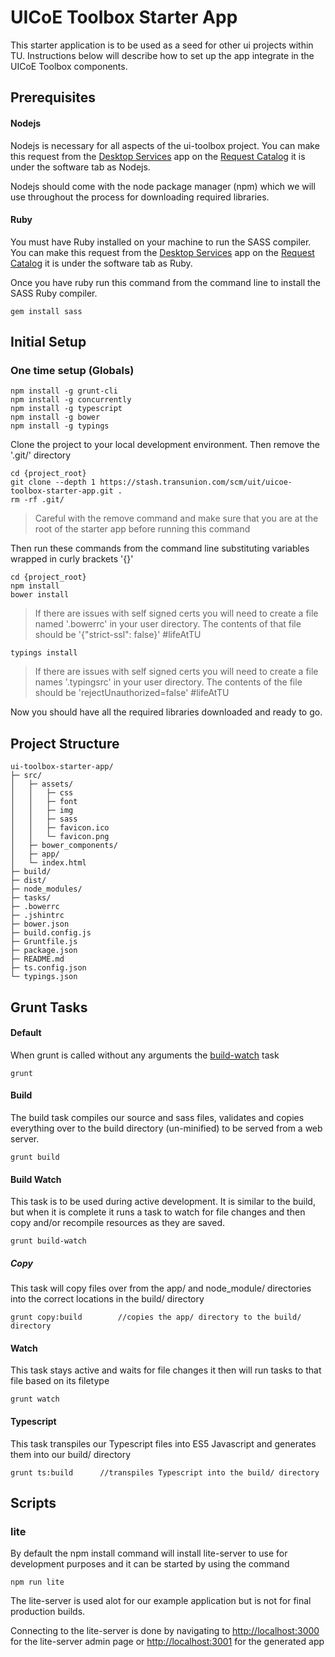 # UICoE Toolbox Starter App
This starter application is to be used as a seed for other ui projects within TU. Instructions below will describe how to set up the app integrate in the UICoE Toolbox components.

## Prerequisites
#### Nodejs
Nodejs is necessary for all aspects of the ui-toolbox project.  You can make this request from the [Desktop Services](https://rc.transunion.com/DesktopService/desktopServiceRequest.do) app on the [Request Catalog](htps://rc.transunion.com) it is under the software tab as Nodejs.

Nodejs should come with the node package manager (npm) which we will use throughout the process for downloading required libraries.

#### Ruby
You must have Ruby installed on your machine to run the SASS compiler.  You can make this request from the [Desktop Services](https://rc.transunion.com/DesktopService/desktopServiceRequest.do) app on the [Request Catalog](htps://rc.transunion.com) it is under the software tab as Ruby.

Once you have ruby run this command from the command line to install the SASS Ruby compiler.

	gem install sass

## Initial Setup
### One time setup (Globals)
		
	npm install -g grunt-cli
	npm install -g concurrently
	npm install -g typescript
	npm install -g bower
	npm install -g typings
		
Clone the project to your local development environment. Then remove the '.git/' directory 

	cd {project_root}
	git clone --depth 1 https://stash.transunion.com/scm/uit/uicoe-toolbox-starter-app.git .
	rm -rf .git/

> Careful with the remove command and make sure that you are at the root of the starter app before running this command

Then run these commands from the command line substituting variables wrapped in curly brackets '{}'

	cd {project_root}
	npm install
	bower install
> If there are issues with self signed certs you will need to create a file named '.bowerrc' in your user directory.
> The contents of that file should be
> '{"strict-ssl": false}' 
> \#lifeAtTU

	typings install
> If there are issues with self signed certs you will need to create a file names '.typingsrc' in your user directory.
> The contents of the file should be
> 'rejectUnauthorized=false'
> \#lifeAtTU

Now you should have all the required libraries downloaded and ready to go.

## Project Structure

	ui-toolbox-starter-app/
	├─ src/
	│	├─ assets/
	│	│	├─ css
	│	│	├─ font
	│	│	├─ img
	│	│	├─ sass
	│	│	├─ favicon.ico
	│	│	└─ favicon.png
	│	├─ bower_components/
	│	├─ app/
	│	└─ index.html
	├─ build/
	├─ dist/
	├─ node_modules/
	├─ tasks/
	├─ .bowerrc
	├─ .jshintrc
	├─ bower.json
	├─ build.config.js
	├─ Gruntfile.js
	├─ package.json
	├─ README.md
	├─ ts.config.json
	└─ typings.json

## Grunt Tasks
#### Default
When grunt is called without any arguments the [build-watch](#user-content-build-watch) task 

	grunt

#### Build
The build task compiles our source and sass files, validates and copies everything over to the build directory (un-minified) to be served from a web server.

	grunt build

#### Build Watch
This task is to be used during active development. It is similar to the build, but when it is complete it runs a task to watch for file changes and then copy and/or recompile resources as they are saved.

	grunt build-watch

##### Copy
This task will copy files over from the app/ and node_module/ directories into the correct locations in the build/ directory

	grunt copy:build 		//copies the app/ directory to the build/ directory

#### Watch
This task stays active and waits for file changes it then will run tasks to that file based on its filetype

	grunt watch

#### Typescript
This task transpiles our Typescript files into ES5 Javascript and generates them into our build/ directory

	grunt ts:build 		//transpiles Typescript into the build/ directory

## Scripts
### lite
By default the npm install command will install lite-server to use for development purposes and it can be started by using the command 

	npm run lite

The lite-server is used alot for our example application but is not for final production builds.

Connecting to the lite-server is done by navigating to [http://localhost:3000](http://localhost:3000) for the lite-server admin page or [http://localhost:3001](http://localhost:3001) for the generated app
